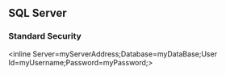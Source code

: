## SQL Server
### Standard Security 
<inline Server=myServerAddress;Database=myDataBase;User Id=myUsername;Password=myPassword;>